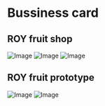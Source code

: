 # Bussiness card 
## ROY fruit shop
![Image](https://ele7o.github.io/Images/BussinessCard/IMG_4040.JPG)
![Image](https://ele7o.github.io/Images/BussinessCard/IMG_4046(2).PNG)
![Image](https://ele7o.github.io/Images/BussinessCard/IMG_4045(2).PNG)
## ROY fruit prototype
![Image](https://ele7o.github.io/Images/BussinessCard/IMG_4043(3).PNG)
![Image](https://ele7o.github.io/Images/BussinessCard/IMG_4042(2).PNG)